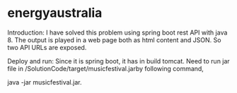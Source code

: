 # energyaustralia
Introduction:
I have solved this problem using spring boot rest API with java 8. The output is played in a web page both as html content and JSON. So two API URLs are exposed.

Deploy and run:
Since it is spring boot, it has in build tomcat. Need to run jar file in  /SolutionCode/target/musicfestival.jarby following command,

java -jar musicfestival.jar.
